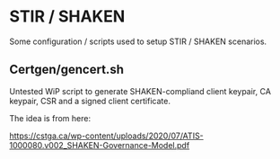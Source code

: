 # STIR / SHAKEN

Some configuration / scripts used to setup STIR / SHAKEN scenarios.

## Certgen/gencert.sh

Untested WiP script to generate SHAKEN-compliand client keypair, CA keypair,
CSR and a signed client certificate.

The idea is from here:

https://cstga.ca/wp-content/uploads/2020/07/ATIS-1000080.v002_SHAKEN-Governance-Model.pdf

